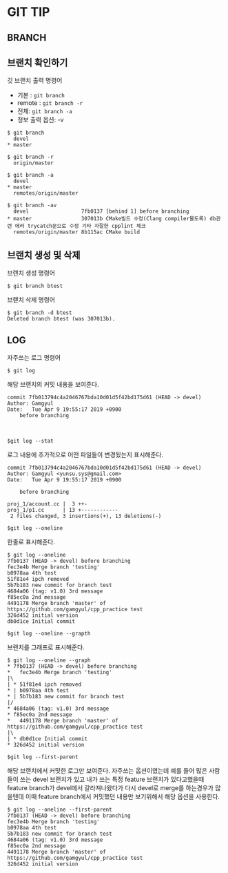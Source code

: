 # GIT TIP

##  BRANCH
브랜치 확인하기  
-------------
깃 브랜치 출력 명령어

* 기본 : `git branch `
* remote : `git branch -r`
* 전체: `git branch -a`
* 정보 출력 옵션: -v


```shell
$ git branch
  devel
* master

$ git branch -r
  origin/master

$ git branch -a
  devel
* master
  remotes/origin/master

$ git branch -av
  devel                 7fb0137 [behind 1] before branching
* master                307013b CMake빌드 수정(Clang compiler물도록) db관련 에러 trycatch문으로 수정 기타 자잘한 cpplint 체크
  remotes/origin/master 8b115ac CMake build

```
브랜치 생성 및 삭제
-------------

브랜치 생성 명령어

```shell
$ git branch btest
```
브랟치 삭제 명령어
```shell
$ git branch -d btest
Deleted branch btest (was 307013b).
```

## LOG

자주쓰는 로그 명령어
```shell
$ git log
```
해당 브랜치의 커밋 내용을 보여준다.


    commit 7fb013794c4a2046767bda10d01d5f42bd175d61 (HEAD -> devel)                                       
    Author: Gamgyul                                                      
    Date:   Tue Apr 9 19:55:17 2019 +0900                                                                              
        before branching                                                                                  
                        
<br/>

```shell
$git log --stat
```
로그 내용에 추가적으로 어떤 파일들이 변경됬는지 표시해준다.

    commit 7fb013794c4a2046767bda10d01d5f42bd175d61 (HEAD -> devel)
    Author: Gamgyul <yunsu.sys@gmail.com>
    Date:   Tue Apr 9 19:55:17 2019 +0900

        before branching

    proj_1/account.cc |  3 ++-
    proj_1/p1.cc      | 13 +------------
     2 files changed, 3 insertions(+), 13 deletions(-)


```shell
$git log --oneline
```
한줄로 표시해준다. 
```shell
$ git log --oneline
7fb0137 (HEAD -> devel) before branching
fec3e4b Merge branch 'testing'
b0978aa 4th test
51f81e4 ipch removed
5b7b183 new commit for branch test
4684a06 (tag: v1.0) 3rd message
f85ec0a 2nd message
4491178 Merge branch 'master' of https://github.com/gamgyul/cpp_practice test
326d452 initial version
db0d1ce Initial commit
```


```shell
$git log --oneline --grapth 
```
브랜치를 그래프로 표시해준다.
```shell
$ git log --oneline --graph
* 7fb0137 (HEAD -> devel) before branching
*   fec3e4b Merge branch 'testing'
|\  
| * 51f81e4 ipch removed
* | b0978aa 4th test
* | 5b7b183 new commit for branch test
|/  
* 4684a06 (tag: v1.0) 3rd message
* f85ec0a 2nd message
*   4491178 Merge branch 'master' of https://github.com/gamgyul/cpp_practice test
|\  
| * db0d1ce Initial commit
* 326d452 initial version
```

```shell
$git log --first-parent 
```
해당 브랜치에서 커밋한 로그만 보여준다. 자주쓰는 옵션이였는데 예를 들어 많은 사람들이 쓰는 devel 브랜치가 있고 내가 쓰는 특정 feature 브랜치가 있다고했을때 feature branch가 devel에서 갈라져나왔다가 다시 devel로 merge를 하는경우가 많을텐데 이때 feature branch에서 커밋했던 내용만 보기위해서 해당 옵션을 사용한다.
```shell
$ git log --oneline --first-parent
7fb0137 (HEAD -> devel) before branching
fec3e4b Merge branch 'testing'
b0978aa 4th test
5b7b183 new commit for branch test
4684a06 (tag: v1.0) 3rd message
f85ec0a 2nd message
4491178 Merge branch 'master' of https://github.com/gamgyul/cpp_practice test
326d452 initial version
```